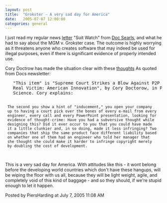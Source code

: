 ```yaml
---
layout: post
title:  "Grokster - A very sad day for America"
date:   2005-07-07 12:00:00
categories: general
---
```



<p>I just read my regular news <a href='http://lists.ssc.com/pipermail/suitwatch/2005-July/000089.html'>letter</a> "Suit Watch" from <a href='http://www.docsearls.com/'>Doc Searls</a>, and what he had to say about the MGM v. Grokster case.  The outcome is highly worrying as it threatens anyone who creates software that may indeed be used for illegal purposes, even if there is significant evidence of properly intended use.
</p>
<p>
Cory Doctrow has made the situation clear with these <a href='http://www.popsci.com/popsci/generaltech/article/0,20967,1077623,00.html'>thoughts</a>  As quoted from Docs newsletter:
<pre class='code'>   "This item" is "Supreme Court Strikes a Blow Against P2P Sharing: The
   Real Victim: American Innovation", by Cory Doctorow, in Popular
   Science. Cory explains:

     The second you show a hint of "inducement," you open your company
     up to having a court pick over the bones of every e-mail from every
     engineer, every call and every PowerPoint presentation, looking for
     evidence of thought-crime: Have you had a subversive thought while
     designing this? Did it ever occur to you that you could have made
     it a little clunkier and, in so doing, made it less infringing? Two
     companies that ship the same product face different liability based
     on whether one of them had an engineer who told her manager that
     she thought she could make it harder to infringe copyright merely
     by doubling the cost of development.
</pre>

<p>
This is a very sad day for America.  With attitudes like this - it wont belong before the developing world countries which don't have these hangups, will be wiping the floor with us all, because they will be light weight, agile, and completely void of this kind of baggage - and so they should, if we're stupid enough to let it happen.
</p>



</p>

<div id="a000035more"><div id="more">

</div></div>

<p class="posted">Posted by PiersHarding at July  7, 2005 11:08 AM</p>





